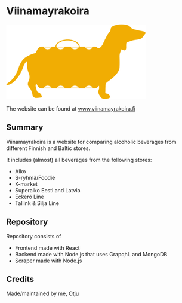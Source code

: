 # Viinamayrakoira

<img src="https://github.com/Otju/viinamayrakoira/blob/master/frontend/public/doggoColor.svg?raw=true" height="200" alt="picture">

The website can be found at www.viinamayrakoira.fi

## Summary

Viinamayrakoira is a website for comparing alcoholic beverages from different Finnish and Baltic stores.

It includes (almost) all beverages from the following stores:

- Alko
- S-ryhmä/Foodie
- K-market
- Superalko Eesti and Latvia
- Eckerö Line
- Tallink & Silja Line

## Repository

Repository consists of

- Frontend made with React
- Backend made with Node.js that uses GrapqhL and MongoDB
- Scraper made with Node.js

## Credits

Made/maintained by me, [Otju](https://github.com/Otju)
